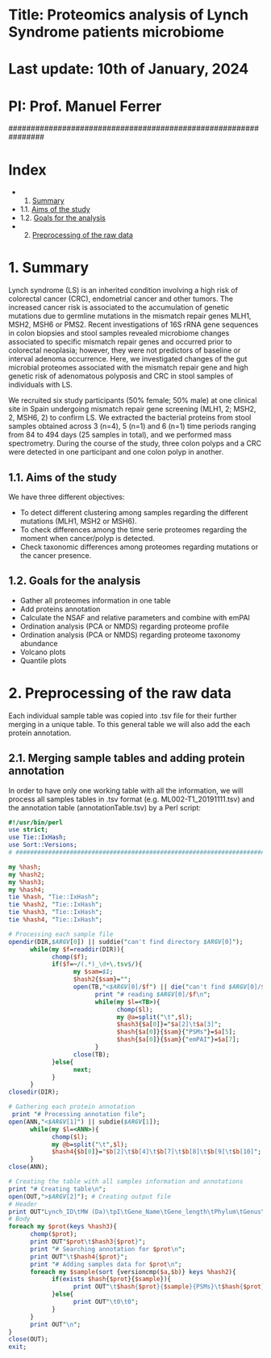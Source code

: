 # Title: Proteomics analysis of Lynch Syndrome patients microbiome
# Last update: 10th of January, 2024
# PI: Prof. Manuel Ferrer
################################################################

# Index
- 1. [Summary](#1.-Summary)
- 1.1. [Aims of the study](#1.1.-Aims-of-the-study)
- 1.2. [Goals for the analysis](#1.2.-Goals-for-the-analysis)
- 2. [Preprocessing of the raw data](#2.-Preprocessing-of-the-raw-data)

# 1. Summary
Lynch syndrome (LS) is an inherited condition involving a high risk of colorectal cancer (CRC), endometrial cancer and other tumors. The increased cancer risk is associated to the accumulation of genetic mutations due to germline mutations in the mismatch repair genes MLH1, MSH2, MSH6 or PMS2. Recent investigations of 16S rRNA gene sequences in colon biopsies and stool samples revealed microbiome changes associated to specific mismatch repair genes and occurred prior to colorectal neoplasia; however, they were not predictors of baseline or interval adenoma occurrence. Here, we investigated changes of the gut microbial proteomes associated with the mismatch repair gene and high genetic risk of adenomatous polyposis and CRC in stool samples of individuals with LS.

We recruited six study participants (50% female; 50% male) at one clinical site in Spain undergoing mismatch repair gene screening (MLH1, 2; MSH2, 2, MSH6, 2) to confirm LS. We extracted the bacterial proteins from stool samples obtained across 3 (n=4), 5 (n=1) and 6 (n=1) time periods ranging from 84 to 494 days (25 samples in total), and we performed mass spectrometry. During the course of the study, three colon polyps and a CRC were detected in one participant and one colon polyp in another.

## 1.1. Aims of the study
We have three different objectives:
- To detect different clustering among samples regarding the different mutations (MLH1, MSH2 or MSH6).
- To check differences among the time serie proteomes regarding the moment when cancer/polyp is detected.
- Check taxonomic differences among proteomes regarding mutations or the cancer presence.
## 1.2. Goals for the analysis
- Gather all proteomes information in one table
- Add proteins annotation
- Calculate the NSAF and relative parameters and combine with emPAI
- Ordination analysis (PCA or NMDS) regarding proteome profile
- Ordination analysis (PCA or NMDS) regarding proteome taxonomy abundance
- Volcano plots
- Quantile plots

# 2. Preprocessing of the raw data
Each individual sample table was copied into .tsv file for their further merging in a unique table. To this general table we will also add the each protein annotation.
## 2.1. Merging sample tables and adding protein annotation
In order to have only one working table with all the information, we will process all samples tables in .tsv format (e.g. ML002-T1_20191111.tsv) and the annotation table (annotationTable.tsv) by a Perl script:
```Perl
#!/usr/bin/perl
use strict;
use Tie::IxHash;
use Sort::Versions;
# ####################################################################################################

my %hash;
my %hash2;
my %hash3;
my %hash4;
tie %hash, "Tie::IxHash";
tie %hash2, "Tie::IxHash";
tie %hash3, "Tie::IxHash";
tie %hash4, "Tie::IxHash";

# Processing each sample file
opendir(DIR,$ARGV[0]) || suddie("can't find directory $ARGV[0]");
      while(my $f=readdir(DIR)){
            chomp($f);
            if($f=~/(.*)_\d+\.tsv$/){
                  my $sam=$1;
                  $hash2{$sam}="";
                  open(TB,"<$ARGV[0]/$f") || die("can't find $ARGV[0]/$f");
                        print "# reading $ARGV[0]/$f\n";
                        while(my $l=<TB>){
                              chomp($l);
                              my @a=split("\t",$l);
                              $hash3{$a[0]}="$a[2]\t$a[3]";
                              $hash{$a[0]}{$sam}{"PSMs"}=$a[5];
                              $hash{$a[0]}{$sam}{"emPAI"}=$a[7];
                        }
                  close(TB);
            }else{
                  next;
            }
      }
closedir(DIR);

# Gathering each protein annotation
 print "# Processing annotation file";
open(ANN,"<$ARGV[1]") || subdie($ARGV[1]);
      while(my $l=<ANN>){
            chomp($l);
            my @b=split("\t",$l);
            $hash4{$b[0]}="$b[2]\t$b[4]\t$b[7]\t$b[8]\t$b[9]\t$b[10]";
      }
close(ANN);

# Creating the table with all samples information and annotations
print "# Creating table\n";
open(OUT,">$ARGV[2]"); # Creating output file
# Header
print OUT"Lynch_ID\tMW (Da)\tpI\tGene_Name\tGene_length\tPhylum\tGenus\tKO\teggNOG\t".join("\t\t",sort {versioncmp($a,$b)} keys %hash2)."\n";
# Body
foreach my $prot(keys %hash3){
      chomp($prot);
      print OUT"$prot\t$hash3{$prot}";
      print "# Searching annotation for $prot\n";
      print OUT"\t$hash4{$prot}";
      print "# Adding samples data for $prot\n";
      foreach my $sample(sort {versioncmp($a,$b)} keys %hash2){
            if(exists $hash{$prot}{$sample}){
                  print OUT"\t$hash{$prot}{$sample}{PSMs}\t$hash{$prot}{$sample}{emPAI}";
            }else{
                  print OUT"\t0\t0";
            }
      }
      print OUT"\n";
}
close(OUT);
exit;
```
